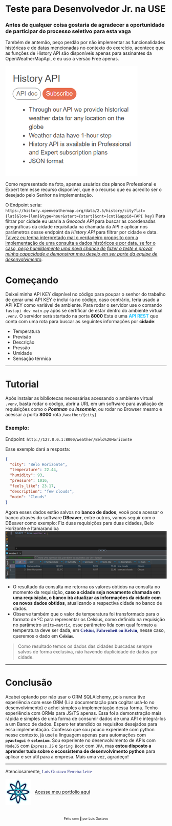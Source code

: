 # Teste para Desenvolvedor Jr. na USE

### Antes de qualquer coisa gostaria de agradecer a oportunidade de participar do processo seletivo para esta vaga

Também de antemão, peço perdão por não implementar as funcionalidades históricas e de datas mencionadas no contexto do exercício, acontece que as funções de History API são disponíveis apenas para assinantes da OpenWeatherMapApi, e eu uso a versão Free apenas.

![alt text](history.png)

Como representado na foto, apenas usuários dos planos Professional e Expert tem esse recurso disponível, que é o recurso que eu acredito ser o desejado pelo Senhor na implementação.

O Endpoint seria: `https://history.openweathermap.org/data/2.5/history/city?lat={lat}&lon={lon}&type=hour&start={start}&cnt={cnt}&appid={API key}`
Para filtrar por cidade eu usaria a _Geocode API_ para buscar as coordenadas geográficas da cidade requisitada na chamada da API e aplicar nos parâmetros desse endpoint da _History API_ para filtrar por cidade e data. <u>Talvez eu tenha interpretado mal o verdadeiro propósito com a implementação de uma consulta a dados históricos e por data, se for o caso, _peço humildemente uma nova chance de fazer o teste e provar minha capacidade e demonstrar meu desejo em ser parte da equipe de desenvolvimento_</u>.

# Começando

Deixei minha API KEY dispnível no código para poupar o senhor do trabalho de gerar uma API KEY e incluí-la no código, caso contrário, teria usado a API KEY como variável de ambiente.
Para rodar o servidor use o comando `fastapi dev main.py` após se certificar de estar dentro do ambiente virtual `.venv`. O servidor será startado na porta **8000**
Esta é uma <span style="color:#22c3ff;font-weight:bold">API REST</span> que conta com uma rota para buscar as seguintes informações por **cidade**:

- Temperatura
- Previsão
- Descrição
- Pressão
- Umidade
- Sensação térmica

---

# Tutorial

Após instalar as bibliotecas necessárias acessando o ambiente virtual `.venv`, basta rodar o código, abrir a URL em um software para avaliação de requisições como o **_Postman_** ou **_Insomnia_**, ou rodar no Browser mesmo e acessar a porta **8000** rota `/weather/{city}`

### Exemplo:

Endpoint: `http://127.0.0.1:8000/weather/Belo%20Horizonte`

Esse exemplo dará a resposta:

```JSON
{
  "city": "Belo Horizonte",
  "temperature": 22.44,
  "humidity": 93,
  "pressure": 1016,
  "feels_like": 23.17,
  "description": "few clouds",
  "main": "Clouds"
}
```

Agora esses dados estão salvos no **banco de dados**, você pode acessar o banco através do software **DBeaver**, entre outros, vamos seguir com o DBeaver como exemplo:
Fiz duas requisições para duas cidades, Belo Horizonte e Itamarandiba
![Imagem da consulta no banco](image.png)

- O resultado da consulta me retorna os valores obtidos na consulta no momento da requisição, **caso a cidade seja novamente chamada em uma requisição, o banco irá atualizar as informações da cidade com os novos dados obtidos**, atualizando a respectiva cidade no banco de dados.
- Observe também que o valor de temperatura foi transformado para o formato de ºC para representar os Celsius, como definido na requisição no parâmetro `units=metric`, esse parâmetro lida com qual formato a temperatura deve ser dada, em <span style="color:#1f2a80;font-weight:600;font-family:Mono">Celsius, Fahrenheit ou Kelvin</span>, nesse caso, queremos o dado em <span style="font-family:Mono;font-weight:600">Celsius</span>.

> Como resultado temos os dados das cidades buscadas sempre salvos de forma exclusiva, não havendo duplicidade de dados por cidade.

---

# Conclusão

Acabei optando por não usar o ORM SQLAlchemy, pois nunca tive experiência com esse ORM (Li a documentação para cogitar usá-lo no desenvolvimento) e achei simples a implementação dessa forma. Tenho experiência com ORMs para JS/TS apenas.
Essa foi a demonstração mais rápida e simples de uma forma de consumir dados de uma API e integrá-los a um Banco de dados. Espero ter atendido os requisitos desejados para essa implementação. Confesso que sou pouco experiente com python nesse contexto, já usei a linguagem apenas para automações com **`pyautogui`** e **`selenium`**. Sou experiente no desenvolvimento de APIs com `NodeJS` com `Express.JS` e `Spring Boot` com `JPA`, mas **estou disposto a aprender tudo sobre o ecossistema de desenvolvimento python** para aplicar e ser útil para a empresa.
Mais uma vez, agradeço!

---

Atenciosamente,
<span style="font-family:Verdana;color:#1f2a80">Luís Gustavo Ferreira Leite</span>

<div style="display:flex; justify-content:start; align-items:center;gap:12px">
<img src="atomic.png" width=80>
<a href="https://dev-atomic-portfolio.vercel.app" target="_blank">Acesse meu portfolio aqui</a>
</div>

<p style="text-align:center;font-size:10px;margin-top:36px;">Feito com 💖 por Luís Gustavo</p>
